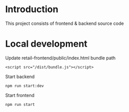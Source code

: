 Introduction
=============

This project consists of frontend & backend source code

Local development
============

Update retail-frontend/public/index.html bundle path

```
<script src="/dist/bundle.js"></script>

```

Start backend

```
npm run start:dev
```

Start frontend

```
npm run start
```
